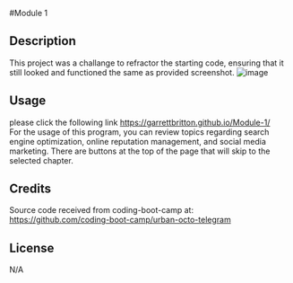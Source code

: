 #Module 1

## Description
This project was a challange to refractor the starting code, ensuring that it still looked and functioned the same as provided screenshot.
![image](https://github.com/GarrettBritton/Module-1/assets/147960154/d861d5e8-bd0d-46d3-ae3a-809a9687d168)


## Usage
please click the following link https://garrettbritton.github.io/Module-1/
<br>
For the usage of this program, you can review topics regarding search engine optimization, online reputation management, and social media marketing. There are buttons at the top of the page that will skip to the selected chapter.

## Credits
Source code received from coding-boot-camp at: 
<br>
https://github.com/coding-boot-camp/urban-octo-telegram

## License
N/A


